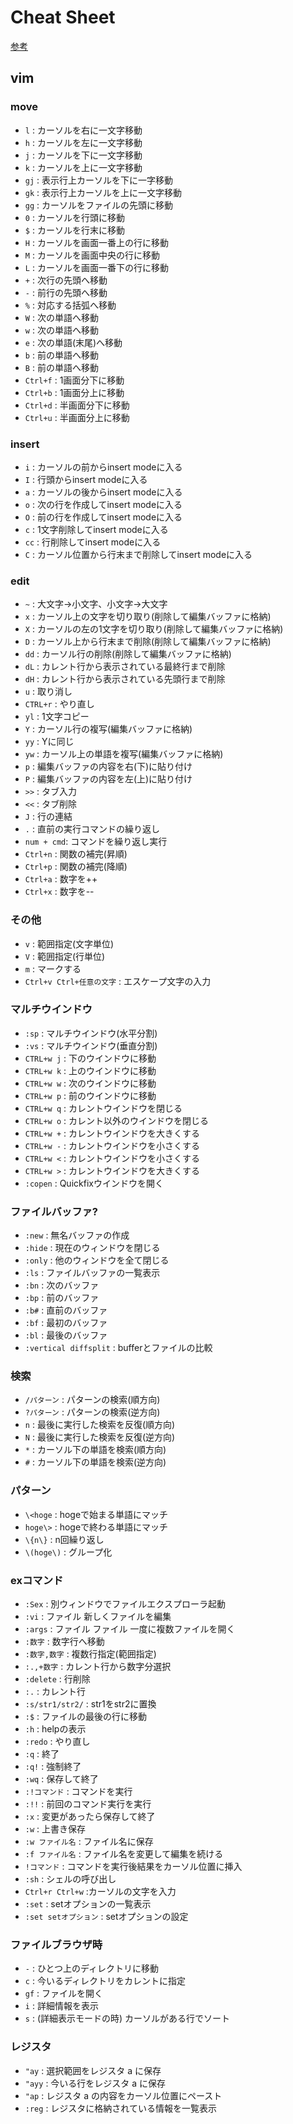 # Cheat Sheet
[参考](http://seesaawiki.jp/w/yoynizi9691/d/vim%a4%ce%bb%c8%a4%a4%ca%fd)

## vim

### move
- `l`      : カーソルを右に一文字移動
- `h`      : カーソルを左に一文字移動
- `j`      : カーソルを下に一文字移動
- `k`      : カーソルを上に一文字移動
- `gj`     : 表示行上カーソルを下に一字移動
- `gk`     : 表示行上カーソルを上に一文字移動
- `gg`     : カーソルをファイルの先頭に移動
- `0`      : カーソルを行頭に移動
- `$`      : カーソルを行末に移動
- `H`      : カーソルを画面一番上の行に移動
- `M`      : カーソルを画面中央の行に移動
- `L`      : カーソルを画面一番下の行に移動
- `+`      : 次行の先頭へ移動
- `-`      : 前行の先頭へ移動
- `%`      : 対応する括弧へ移動
- `W`      : 次の単語へ移動
- `w`      : 次の単語へ移動
- `e`      : 次の単語(末尾)へ移動
- `b`      : 前の単語へ移動
- `B`      : 前の単語へ移動
- `Ctrl+f` : 1画面分下に移動
- `Ctrl+b` : 1画面分上に移動
- `Ctrl+d` : 半画面分下に移動
- `Ctrl+u` : 半画面分上に移動

### insert
- `i`      : カーソルの前からinsert modeに入る
- `I`      : 行頭からinsert modeに入る
- `a`      : カーソルの後からinsert modeに入る
- `o`      : 次の行を作成してinsert modeに入る
- `O`      : 前の行を作成してinsert modeに入る
- `c`      : 1文字削除してinsert modeに入る
- `cc`     : 行削除してinsert modeに入る
- `C`      : カーソル位置から行末まで削除してinsert modeに入る

### edit
- `~`        : 大文字→小文字、小文字→大文字
- `x`        : カーソル上の文字を切り取り(削除して編集バッファに格納)
- `X`        : カーソルの左の1文字を切り取り(削除して編集バッファに格納)
- `D`        : カーソル上から行末まで削除(削除して編集バッファに格納)
- `dd`       : カーソル行の削除(削除して編集バッファに格納)
- `dL`       : カレント行から表示されている最終行まで削除
- `dH`       : カレント行から表示されている先頭行まで削除
- `u`        : 取り消し
- `CTRL+r`   : やり直し
- `yl`       : 1文字コピー
- `Y`        : カーソル行の複写(編集バッファに格納)
- `yy`       : Yに同じ
- `yw`       : カーソル上の単語を複写(編集バッファに格納)
- `p`        : 編集バッファの内容を右(下)に貼り付け
- `P`        : 編集バッファの内容を左(上)に貼り付け
- `>>`       : タブ入力
- `<<`       : タブ削除
- `J`        : 行の連結
- `.`        : 直前の実行コマンドの繰り返し
- `num + cmd`: コマンドを繰り返し実行
- `Ctrl+n`   : 関数の補完(昇順)
- `Ctrl+p`   : 関数の補完(降順)
- `Ctrl+a`   : 数字を++
- `Ctrl+x`   : 数字を--

### その他
- `v`  : 範囲指定(文字単位)
- `V`  : 範囲指定(行単位)
- `m`  : マークする
- `Ctrl+v Ctrl+任意の文字` : エスケープ文字の入力

### マルチウインドウ
- `:sp`      : マルチウインドウ(水平分割)
- `:vs`      : マルチウインドウ(垂直分割)
- `CTRL+w j` : 下のウインドウに移動
- `CTRL+w k` : 上のウインドウに移動
- `CTRL+w w` : 次のウインドウに移動
- `CTRL+w p` : 前のウインドウに移動
- `CTRL+w q` : カレントウインドウを閉じる
- `CTRL+w o` : カレント以外のウインドウを閉じる
- `CTRL+w +` : カレントウインドウを大きくする
- `CTRL+w -` : カレントウインドウを小さくする
- `CTRL+w <` : カレントウインドウを小さくする
- `CTRL+w >` : カレントウインドウを大きくする
- `:copen`   : Quickfixウインドウを開く

### ファイルバッファ?
- `:new`  : 無名バッファの作成
- `:hide` : 現在のウィンドウを閉じる
- `:only` : 他のウィンドウを全て閉じる
- `:ls`   : ファイルバッファの一覧表示
- `:bn`   : 次のバッファ
- `:bp`   : 前のバッファ
- `:b#`   : 直前のバッファ
- `:bf`   : 最初のバッファ
- `:bl`   : 最後のバッファ
- `:vertical diffsplit` : bufferとファイルの比較

### 検索
- `/パターン` : パターンの検索(順方向)
- `?パターン` : パターンの検索(逆方向)
- `n` : 最後に実行した検索を反復(順方向)
- `N` : 最後に実行した検索を反復(逆方向)
- `*` : カーソル下の単語を検索(順方向)
- `#` : カーソル下の単語を検索(逆方向)

### パターン
- `\<hoge`   : hogeで始まる単語にマッチ
- `hoge\>`   : hogeで終わる単語にマッチ
- `\{n\}`    : n回繰り返し
- `\(hoge\)` : グループ化

### exコマンド
- `:Sex`          : 別ウィンドウでファイルエクスプローラ起動
- `:vi`           : ファイル	新しくファイルを編集
- `:args`         : ファイル ファイル	一度に複数ファイルを開く
- `:数字`         : 数字行へ移動
- `:数字,数字`    : 複数行指定(範囲指定)
- `:.,+数字`      : カレント行から数字分選択
- `:delete`       : 行削除
- `:.`            : カレント行
- `:s/str1/str2/` : str1をstr2に置換
- `:$`            : ファイルの最後の行に移動
- `:h`            : helpの表示
- `:redo`         : やり直し
- `:q`            : 終了
- `:q!`           : 強制終了
- `:wq`           : 保存して終了
- `:!コマンド`    : コマンドを実行
- `:!!`           : 前回のコマンド実行を実行
- `:x`            : 変更があったら保存して終了
- `:w`            : 上書き保存
- `:w ファイル名` : ファイル名に保存
- `:f ファイル名` : ファイル名を変更して編集を続ける
- `!コマンド`     : コマンドを実行後結果をカーソル位置に挿入
- `:sh`           : シェルの呼び出し
- `Ctrl+r Ctrl+w` :カーソルの文字を入力
- `:set`          : setオプションの一覧表示
- `:set setオプション` : setオプションの設定

### ファイルブラウザ時
- `-`  : ひとつ上のディレクトリに移動
- `c`  : 今いるディレクトリをカレントに指定
- `gf`  : ファイルを開く
- `i`  : 詳細情報を表示
- `s`  : (詳細表示モードの時) カーソルがある行でソート

### レジスタ
- `"ay`   : 選択範囲をレジスタ a に保存
- `"ayy`  : 今いる行をレジスタ a に保存
- `"ap`   : レジスタ a の内容をカーソル位置にペースト
- `:reg`  : レジスタに格納されている情報を一覧表示
